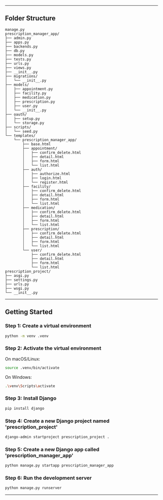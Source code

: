 
---

## Folder Structure

```plaintext
manage.py
prescription_manager_app/
├── admin.py
├── apps.py
├── backends.py
├── db.py
├── models.py
├── tests.py
├── urls.py
├── views.py
├── __init__.py
├── migrations/
│   └── __init__.py
├── models/
│   ├── appointment.py
│   ├── facility.py
│   ├── medication.py
│   ├── prescription.py
│   ├── user.py
│   └── __init__.py
├── oauth/
│   ├── setup.py
│   └── storage.py
├── scripts/
│   └── seed.py
└── templates/
    └── prescription_manager_app/
        ├── base.html
        ├── appointment/
        │   ├── confirm_delete.html
        │   ├── detail.html
        │   ├── form.html
        │   └── list.html
        ├── auth/
        │   ├── authorize.html
        │   ├── login.html
        │   └── register.html
        ├── facility/
        │   ├── confirm_delete.html
        │   ├── detail.html
        │   ├── form.html
        │   └── list.html
        ├── medication/
        │   ├── confirm_delete.html
        │   ├── detail.html
        │   ├── form.html
        │   └── list.html
        ├── prescription/
        │   ├── confirm_delete.html
        │   ├── detail.html
        │   ├── form.html
        │   └── list.html
        └── user/
            ├── confirm_delete.html
            ├── detail.html
            ├── form.html
            └── list.html
prescription_project/
├── asgi.py
├── settings.py
├── urls.py
├── wsgi.py
└── __init__.py
```

---

## Getting Started
### Step 1: Create a virtual environment
```bash
python -m venv .venv
```
### Step 2: Activate the virtual environment
On macOS/Linux:
```bash
source .venv/bin/activate
```
On Windows:
```bash
.\venv\Scripts\activate
```
### Step 3: Install Django
```bash
pip install django
```
### Step 4: Create a new Django project named 'prescription_project'
```bash
django-admin startproject prescription_project .
```
### Step 5: Create a new Django app called 'prescription_manager_app'
```bash
python manage.py startapp prescription_manager_app
```
### Step 6: Run the development server
```bash
python manage.py runserver
```

---
